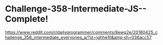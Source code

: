# Challenge-358-Intermediate-JS-- Complete!
https://www.reddit.com/r/dailyprogrammer/comments/8ewq2e/20180425_challenge_358_intermediate_everyones_a/?st=jghhe1ll&amp;sh=036acc57
